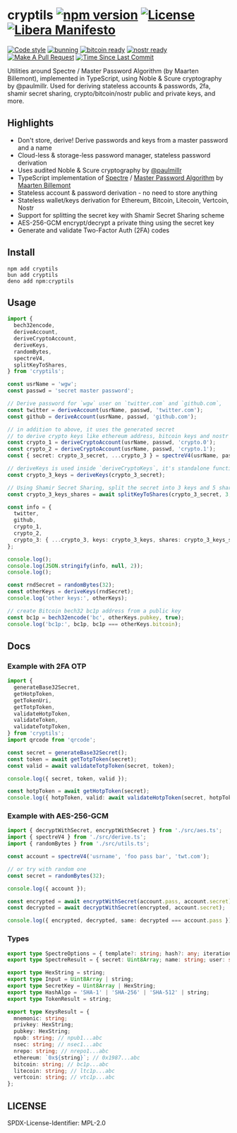 # cryptils [![npm version][npmv-img]][npmv-url] [![License][license-img]][license-url] [![Libera Manifesto][libera-manifesto-img]][libera-manifesto-url]

[npmv-url]: https://www.npmjs.com/package/cryptils
[npmv-img]: https://badgen.net/npm/v/cryptils?icon=npm&cache=300
[license-url]: https://github.com/tunnckoCore/cryptils/blob/master/LICENSE.md
[license-img]: https://badgen.net/npm/license/cryptils?cache=300
[libera-manifesto-url]: https://liberamanifesto.com
[libera-manifesto-img]: https://badgen.net/badge/libera/manifesto/grey
[nostr-ready-url]: https://nostr.com
[nostr-ready-img]: https://badgen.net/badge/nostr/ready/purple
[bitcoin-ready-url]: https://bitcoin.org
[bitcoin-ready-img]: https://badgen.net/badge/bitcoin/ready/orange
[prs-welcome-img]: https://badgen.net/badge/PRs/welcome/green?cache=300
[prs-welcome-url]: http://makeapullrequest.com
[last-commit-img]: https://badgen.net/github/last-commit/tunnckoCore/cryptils
[last-commit-url]: https://github.com/tunnckoCore/cryptils/commits/master
[codestyle-url]: https://github.com/airbnb/javascript
[codestyle-img]:
  https://badgen.net/badge/code%20style/airbnb%20%2B%20prettier/ff5a5f?icon=airbnb&cache=300

[![Code style][codestyle-img]][codestyle-url]
[![bunning](https://github.com/tunnckoCore/cryptils/actions/workflows/ci.yml/badge.svg)](https://github.com/tunnckoCore/cryptils/actions/workflows/ci.yml)
[![bitcoin ready][bitcoin-ready-img]][bitcoin-ready-url]
[![nostr ready][nostr-ready-img]][nostr-ready-url]
[![Make A Pull Request][prs-welcome-img]][prs-welcome-url]
[![Time Since Last Commit][last-commit-img]][last-commit-url]

Utilities around Spectre / Master Password Algorithm (by Maarten Billemont), implemented in
TypeScript, using Noble &amp; Scure cryptography by @paulmillr. Used for deriving stateless accounts
&amp; passwords, 2fa, shamir secret sharing, crypto/bitcoin/nostr public and private keys, and more.

## Highlights

- Don't store, derive! Derive passwords and keys from a master password and a name
- Cloud-less & storage-less password manager, stateless password derivation
- Uses audited Noble & Scure cryptography by [@paulmillr](//github.com/paulmillr)
- TypeScript implementation of [Spectre](https://spectre.app) /
  [Master Password Algorithm](<https://en.wikipedia.org/wiki/Master_Password_(algorithm)>) by
  [Maarten Billemont](https://twitter.com/lhunath)
- Stateless account & password derivation - no need to store anything
- Stateless wallet/keys derivation for Ethereum, Bitcoin, Litecoin, Vertcoin, Nostr
- Support for splitting the secret key with Shamir Secret Sharing scheme
- AES-256-GCM encrypt/decrypt a private thing using the secret key
- Generate and validate Two-Factor Auth (2FA) codes

## Install

```
npm add cryptils
bun add cryptils
deno add npm:cryptils
```

## Usage

```typescript
import {
  bech32encode,
  deriveAccount,
  deriveCryptoAccount,
  deriveKeys,
  randomBytes,
  spectreV4,
  splitKeyToShares,
} from 'cryptils';

const usrName = 'wgw';
const passwd = 'secret master password';

// Derive password for `wgw` user on `twitter.com` and `github.com`,
const twitter = deriveAccount(usrName, passwd, 'twitter.com');
const github = deriveAccount(usrName, passwd, 'github.com');

// in addition to above, it uses the generated secret
// to derive crypto keys like ethereum address, bitcoin keys and nostr keys
const crypto_1 = deriveCryptoAccount(usrName, passwd, 'crypto.0');
const crypto_2 = deriveCryptoAccount(usrName, passwd, 'crypto.1');
const { secret: crypto_3_secret, ...crypto_3 } = spectreV4(usrName, passwd, 'crypto.2');

// deriveKeys is used inside `deriveCryptoKeys`, it's standalone function
const crypto_3_keys = deriveKeys(crypto_3_secret);

// Using Shamir Secret Sharing, split the secret into 3 keys and 5 shares
const crypto_3_keys_shares = await splitKeyToShares(crypto_3_secret, 3, 5);

const info = {
  twitter,
  github,
  crypto_1,
  crypto_2,
  crypto_3: { ...crypto_3, keys: crypto_3_keys, shares: crypto_3_keys_shares },
};

console.log();
console.log(JSON.stringify(info, null, 2));
console.log();

const rndSecret = randomBytes(32);
const otherKeys = deriveKeys(rndSecret);
console.log('other keys:', otherKeys);

// create Bitcoin bech32 bc1p address from a public key
const bc1p = bech32encode('bc', otherKeys.pubkey, true);
console.log('bc1p:', bc1p, bc1p === otherKeys.bitcoin);
```

## Docs

### Example with 2FA OTP

```typescript
import {
  generateBase32Secret,
  getHotpToken,
  getTokenUri,
  getTotpToken,
  validateHotpToken,
  validateToken,
  validateTotpToken,
} from 'cryptils';
import qrcode from 'qrcode';

const secret = generateBase32Secret();
const token = await getTotpToken(secret);
const valid = await validateTotpToken(secret, token);

console.log({ secret, token, valid });

const hotpToken = await getHotpToken(secret);
console.log({ hotpToken, valid: await validateHotpToken(secret, hotpToken) });
```

### Example with AES-256-GCM

```typescript
import { decryptWithSecret, encryptWithSecret } from './src/aes.ts';
import { spectreV4 } from './src/derive.ts';
import { randomBytes } from './src/utils.ts';

const account = spectreV4('usrname', 'foo pass bar', 'twt.com');

// or try with random one
const secret = randomBytes(32);

console.log({ account });

const encrypted = await encryptWithSecret(account.pass, account.secret);
const decrypted = await decryptWithSecret(encrypted, account.secret);

console.log({ encrypted, decrypted, same: decrypted === account.pass });
```

### Types

```typescript
export type SpectreOptions = { template?: string; hash?: any; iterations?: number };
export type SpectreResult = { secret: Uint8Array; name: string; user: string; pass: string };

export type HexString = string;
export type Input = Uint8Array | string;
export type SecretKey = Uint8Array | HexString;
export type HashAlgo = 'SHA-1' | 'SHA-256' | 'SHA-512' | string;
export type TokenResult = string;

export type KeysResult = {
  mnemonic: string;
  privkey: HexString;
  pubkey: HexString;
  npub: string; // npub1...abc
  nsec: string; // nsec1...abc
  nrepo: string; // nrepo1...abc
  ethereum: `0x${string}`; // 0x1987...abc
  bitcoin: string; // bc1p...abc
  litecoin: string; // ltc1p...abc
  vertcoin: string; // vtc1p...abc
};
```

## LICENSE

SPDX-License-Identifier: MPL-2.0
